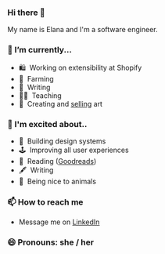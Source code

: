 ### Hi there 👋

My name is Elana and I'm a software engineer.

### 🔭 I’m currently...
- 🛍 &nbsp;Working on extensibility at Shopify 
- 🍅 &nbsp;Farming
- 📝 &nbsp;Writing 
- 🧑‍🏫 &nbsp;Teaching
- 🎨 &nbsp;Creating and [selling](https://kopelevich.co/collections/elanas-art) art

### 🤩 I'm excited about.. 
- 💙 &nbsp;Building design systems
- 🕹 &nbsp;Improving all user experiences
- 📖 &nbsp;Reading ([Goodreads](https://www.goodreads.com/user/show/1725113-elana-kopelevich))
- 🖋 &nbsp;Writing
- 🐷 &nbsp;Being nice to animals

### 📫 How to reach me
  - Message me on [LinkedIn](https://www.linkedin.com/in/elanalynn/)

### 😄 Pronouns: she / her
